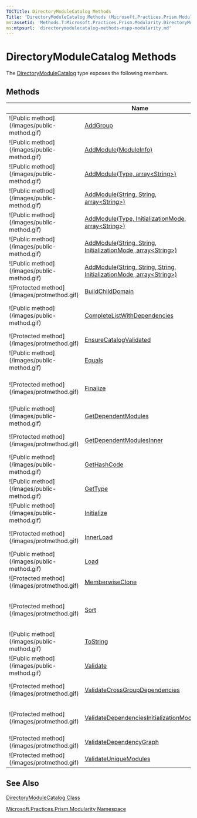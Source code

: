 ```yaml
---
TOCTitle: DirectoryModuleCatalog Methods
Title: 'DirectoryModuleCatalog Methods (Microsoft.Practices.Prism.Modularity)'
ms:assetid: 'Methods.T:Microsoft.Practices.Prism.Modularity.DirectoryModuleCatalog'
ms:mtpsurl: 'directorymodulecatalog-methods-mspp-modularity.md'
---
```


# DirectoryModuleCatalog Methods

The [DirectoryModuleCatalog](https://msdn.microsoft.com/library/microsoft.practices.prism.modularity.directorymodulecatalog) type exposes the following members.

## Methods


<table>

<thead>
<tr class="header">
<th> </th>
<th>Name</th>
<th>Description</th>
</tr>
</thead>
<tbody>
<tr class="odd">
<td>![Public method](/images/public-method.gif)</td>
<td><a href="https://msdn.microsoft.com/library/microsoft.practices.prism.modularity.modulecatalog.addgroup(microsoft.practices.prism.modularity.initializationmode%2csystem.string%2cmicrosoft.practices.prism.modularity.moduleinfo%5b%5d)">AddGroup</a></td>
<td><div class="summary">
Creates and adds a <a href="https://msdn.microsoft.com/library/microsoft.practices.prism.modularity.moduleinfogroup">ModuleInfoGroup</a> to the catalog.
</div>
(Inherited from <a href="https://msdn.microsoft.com/library/microsoft.practices.prism.modularity.modulecatalog">ModuleCatalog</a>.)</td>
</tr>
<tr class="even">
<td>![Public method](/images/public-method.gif)</td>
<td><a href="https://msdn.microsoft.com/library/microsoft.practices.prism.modularity.modulecatalog.addmodule(microsoft.practices.prism.modularity.moduleinfo)">AddModule(ModuleInfo)</a></td>
<td><div class="summary">
Adds a <a href="https://msdn.microsoft.com/library/microsoft.practices.prism.modularity.moduleinfo">ModuleInfo</a> to the <a href="https://msdn.microsoft.com/library/microsoft.practices.prism.modularity.modulecatalog">ModuleCatalog</a>.
</div>
(Inherited from <a href="https://msdn.microsoft.com/library/microsoft.practices.prism.modularity.modulecatalog">ModuleCatalog</a>.)</td>
</tr>
<tr class="odd">
<td>![Public method](/images/public-method.gif)</td>
<td><a href="https://msdn.microsoft.com/library/microsoft.practices.prism.modularity.modulecatalog.addmodule(system.type%2csystem.string%5b%5d)">AddModule(Type, array&lt;String&gt;)</a></td>
<td><div class="summary">
Adds a groupless <a href="https://msdn.microsoft.com/library/microsoft.practices.prism.modularity.moduleinfo">ModuleInfo</a> to the catalog.
</div>
(Inherited from <a href="https://msdn.microsoft.com/library/microsoft.practices.prism.modularity.modulecatalog">ModuleCatalog</a>.)</td>
</tr>
<tr class="even">
<td>![Public method](/images/public-method.gif)</td>
<td><a href="https://msdn.microsoft.com/library/microsoft.practices.prism.modularity.modulecatalog.addmodule(system.string%2csystem.string%2csystem.string%5b%5d)">AddModule(String, String, array&lt;String&gt;)</a></td>
<td><div class="summary">
Adds a groupless <a href="https://msdn.microsoft.com/library/microsoft.practices.prism.modularity.moduleinfo">ModuleInfo</a> to the catalog.
</div>
(Inherited from <a href="https://msdn.microsoft.com/library/microsoft.practices.prism.modularity.modulecatalog">ModuleCatalog</a>.)</td>
</tr>
<tr class="odd">
<td>![Public method](/images/public-method.gif)</td>
<td><a href="https://msdn.microsoft.com/library/microsoft.practices.prism.modularity.modulecatalog.addmodule(system.type%2cmicrosoft.practices.prism.modularity.initializationmode%2csystem.string%5b%5d)">AddModule(Type, InitializationMode, array&lt;String&gt;)</a></td>
<td><div class="summary">
Adds a groupless <a href="https://msdn.microsoft.com/library/microsoft.practices.prism.modularity.moduleinfo">ModuleInfo</a> to the catalog.
</div>
(Inherited from <a href="https://msdn.microsoft.com/library/microsoft.practices.prism.modularity.modulecatalog">ModuleCatalog</a>.)</td>
</tr>
<tr class="even">
<td>![Public method](/images/public-method.gif)</td>
<td><a href="https://msdn.microsoft.com/library/microsoft.practices.prism.modularity.modulecatalog.addmodule(system.string%2csystem.string%2cmicrosoft.practices.prism.modularity.initializationmode%2csystem.string%5b%5d)">AddModule(String, String, InitializationMode, array&lt;String&gt;)</a></td>
<td><div class="summary">
Adds a groupless <a href="https://msdn.microsoft.com/library/microsoft.practices.prism.modularity.moduleinfo">ModuleInfo</a> to the catalog.
</div>
(Inherited from <a href="https://msdn.microsoft.com/library/microsoft.practices.prism.modularity.modulecatalog">ModuleCatalog</a>.)</td>
</tr>
<tr class="odd">
<td>![Public method](/images/public-method.gif)</td>
<td><a href="https://msdn.microsoft.com/library/microsoft.practices.prism.modularity.modulecatalog.addmodule(system.string%2csystem.string%2csystem.string%2cmicrosoft.practices.prism.modularity.initializationmode%2csystem.string%5b%5d)">AddModule(String, String, String, InitializationMode, array&lt;String&gt;)</a></td>
<td><div class="summary">
Adds a groupless <a href="https://msdn.microsoft.com/library/microsoft.practices.prism.modularity.moduleinfo">ModuleInfo</a> to the catalog.
</div>
(Inherited from <a href="https://msdn.microsoft.com/library/microsoft.practices.prism.modularity.modulecatalog">ModuleCatalog</a>.)</td>
</tr>
<tr class="even">
<td>![Protected method](/images/protmethod.gif)</td>
<td><a href="https://msdn.microsoft.com/library/microsoft.practices.prism.modularity.directorymodulecatalog.buildchilddomain(system.appdomain)">BuildChildDomain</a></td>
<td><div class="summary">
Creates a new child domain and copies the evidence from a parent domain.
</div></td>
</tr>
<tr class="odd">
<td>![Public method](/images/public-method.gif)</td>
<td><a href="https://msdn.microsoft.com/library/microsoft.practices.prism.modularity.modulecatalog.completelistwithdependencies(system.collections.generic.ienumerable%7bmicrosoft.practices.prism.modularity.moduleinfo%7d)">CompleteListWithDependencies</a></td>
<td><div class="summary">
Returns a list of <a href="https://msdn.microsoft.com/library/microsoft.practices.prism.modularity.moduleinfo">ModuleInfo</a>s that contain both the <a href="https://msdn.microsoft.com/library/microsoft.practices.prism.modularity.moduleinfo">ModuleInfo</a>s in modules, but also all the modules they depend on.
</div>
(Inherited from <a href="https://msdn.microsoft.com/library/microsoft.practices.prism.modularity.modulecatalog">ModuleCatalog</a>.)</td>
</tr>
<tr class="even">
<td>![Protected method](/images/protmethod.gif)</td>
<td><a href="https://msdn.microsoft.com/library/microsoft.practices.prism.modularity.modulecatalog.ensurecatalogvalidated">EnsureCatalogValidated</a></td>
<td><div class="summary">
Ensures that the catalog is validated.
</div>
(Inherited from <a href="https://msdn.microsoft.com/library/microsoft.practices.prism.modularity.modulecatalog">ModuleCatalog</a>.)</td>
</tr>
<tr class="odd">
<td>![Public method](/images/public-method.gif)</td>
<td><a href="http://msdn.microsoft.com/en-us/library/bsc2ak47">Equals</a></td>
<td><div class="summary">
Determines whether the specified <a href="http://msdn.microsoft.com/en-us/library/e5kfa45b">Object</a> is equal to the current <a href="http://msdn.microsoft.com/en-us/library/e5kfa45b">Object</a>.
</div>
(Inherited from <a href="http://msdn.microsoft.com/en-us/library/e5kfa45b">Object</a>.)</td>
</tr>
<tr class="even">
<td>![Protected method](/images/protmethod.gif)</td>
<td><a href="http://msdn.microsoft.com/en-us/library/4k87zsw7">Finalize</a></td>
<td><div class="summary">
Allows an object to try to free resources and perform other cleanup operations before it is reclaimed by garbage collection.
</div>
(Inherited from <a href="http://msdn.microsoft.com/en-us/library/e5kfa45b">Object</a>.)</td>
</tr>
<tr class="odd">
<td>![Public method](/images/public-method.gif)</td>
<td><a href="https://msdn.microsoft.com/library/microsoft.practices.prism.modularity.modulecatalog.getdependentmodules(microsoft.practices.prism.modularity.moduleinfo)">GetDependentModules</a></td>
<td><div class="summary">
Return the list of <a href="https://msdn.microsoft.com/library/microsoft.practices.prism.modularity.moduleinfo">ModuleInfo</a>s that moduleInfo depends on.
</div>
(Inherited from <a href="https://msdn.microsoft.com/library/microsoft.practices.prism.modularity.modulecatalog">ModuleCatalog</a>.)</td>
</tr>
<tr class="even">
<td>![Protected method](/images/protmethod.gif)</td>
<td><a href="https://msdn.microsoft.com/library/microsoft.practices.prism.modularity.modulecatalog.getdependentmodulesinner(microsoft.practices.prism.modularity.moduleinfo)">GetDependentModulesInner</a></td>
<td><div class="summary">
Returns the <a href="https://msdn.microsoft.com/library/microsoft.practices.prism.modularity.moduleinfo">ModuleInfo</a> on which the received module dependens on.
</div>
(Inherited from <a href="https://msdn.microsoft.com/library/microsoft.practices.prism.modularity.modulecatalog">ModuleCatalog</a>.)</td>
</tr>
<tr class="odd">
<td>![Public method](/images/public-method.gif)</td>
<td><a href="http://msdn.microsoft.com/en-us/library/zdee4b3y">GetHashCode</a></td>
<td><div class="summary">
Serves as a hash function for a particular type.
</div>
(Inherited from <a href="http://msdn.microsoft.com/en-us/library/e5kfa45b">Object</a>.)</td>
</tr>
<tr class="even">
<td>![Public method](/images/public-method.gif)</td>
<td><a href="http://msdn.microsoft.com/en-us/library/dfwy45w9">GetType</a></td>
<td><div class="summary">
Gets the <a href="http://msdn.microsoft.com/en-us/library/42892f65">Type</a> of the current instance.
</div>
(Inherited from <a href="http://msdn.microsoft.com/en-us/library/e5kfa45b">Object</a>.)</td>
</tr>
<tr class="odd">
<td>![Public method](/images/public-method.gif)</td>
<td><a href="https://msdn.microsoft.com/library/microsoft.practices.prism.modularity.modulecatalog.initialize">Initialize</a></td>
<td><div class="summary">
Initializes the catalog, which may load and validate the modules.
</div>
(Inherited from <a href="https://msdn.microsoft.com/library/microsoft.practices.prism.modularity.modulecatalog">ModuleCatalog</a>.)</td>
</tr>
<tr class="even">
<td>![Protected method](/images/protmethod.gif)</td>
<td><a href="https://msdn.microsoft.com/library/microsoft.practices.prism.modularity.directorymodulecatalog.innerload">InnerLoad</a></td>
<td><div class="summary">
Drives the main logic of building the child domain and searching for the assemblies.
</div>
(Overrides <a href="https://msdn.microsoft.com/library/microsoft.practices.prism.modularity.modulecatalog.innerload">ModuleCatalog.InnerLoad()()()</a>.)</td>
</tr>
<tr class="odd">
<td>![Public method](/images/public-method.gif)</td>
<td><a href="https://msdn.microsoft.com/library/microsoft.practices.prism.modularity.modulecatalog.load">Load</a></td>
<td><div class="summary">
Loads the catalog if necessary.
</div>
(Inherited from <a href="https://msdn.microsoft.com/library/microsoft.practices.prism.modularity.modulecatalog">ModuleCatalog</a>.)</td>
</tr>
<tr class="even">
<td>![Protected method](/images/protmethod.gif)</td>
<td><a href="http://msdn.microsoft.com/en-us/library/57ctke0a">MemberwiseClone</a></td>
<td><div class="summary">
Creates a shallow copy of the current <a href="http://msdn.microsoft.com/en-us/library/e5kfa45b">Object</a>.
</div>
(Inherited from <a href="http://msdn.microsoft.com/en-us/library/e5kfa45b">Object</a>.)</td>
</tr>
<tr class="odd">
<td>![Protected method](/images/protmethod.gif)</td>
<td><a href="https://msdn.microsoft.com/library/microsoft.practices.prism.modularity.modulecatalog.sort(system.collections.generic.ienumerable%7bmicrosoft.practices.prism.modularity.moduleinfo%7d)">Sort</a></td>
<td><div class="summary">
Sorts a list of <a href="https://msdn.microsoft.com/library/microsoft.practices.prism.modularity.moduleinfo">ModuleInfo</a>s. This method is called by <a href="https://msdn.microsoft.com/library/microsoft.practices.prism.modularity.modulecatalog.completelistwithdependencies(system.collections.generic.ienumerable%7bmicrosoft.practices.prism.modularity.moduleinfo%7d)">CompleteListWithDependencies(IEnumerable&lt;(Of &lt;(ModuleInfo&gt;)&gt;))</a> to return a sorted list.
</div>
(Inherited from <a href="https://msdn.microsoft.com/library/microsoft.practices.prism.modularity.modulecatalog">ModuleCatalog</a>.)</td>
</tr>
<tr class="even">
<td>![Public method](/images/public-method.gif)</td>
<td><a href="http://msdn.microsoft.com/en-us/library/7bxwbwt2">ToString</a></td>
<td><div class="summary">
Returns a string that represents the current object.
</div>
(Inherited from <a href="http://msdn.microsoft.com/en-us/library/e5kfa45b">Object</a>.)</td>
</tr>
<tr class="odd">
<td>![Public method](/images/public-method.gif)</td>
<td><a href="https://msdn.microsoft.com/library/microsoft.practices.prism.modularity.modulecatalog.validate">Validate</a></td>
<td><div class="summary">
Validates the <a href="https://msdn.microsoft.com/library/microsoft.practices.prism.modularity.modulecatalog">ModuleCatalog</a>.
</div>
(Inherited from <a href="https://msdn.microsoft.com/library/microsoft.practices.prism.modularity.modulecatalog">ModuleCatalog</a>.)</td>
</tr>
<tr class="even">
<td>![Protected method](/images/protmethod.gif)</td>
<td><a href="https://msdn.microsoft.com/library/microsoft.practices.prism.modularity.modulecatalog.validatecrossgroupdependencies">ValidateCrossGroupDependencies</a></td>
<td><div class="summary">
Ensures that there are no dependencies between modules on different groups.
</div>
(Inherited from <a href="https://msdn.microsoft.com/library/microsoft.practices.prism.modularity.modulecatalog">ModuleCatalog</a>.)</td>
</tr>
<tr class="odd">
<td>![Protected method](/images/protmethod.gif)</td>
<td><a href="https://msdn.microsoft.com/library/microsoft.practices.prism.modularity.modulecatalog.validatedependenciesinitializationmode">ValidateDependenciesInitializationMode</a></td>
<td><div class="summary">
Ensures that there are no modules marked to be loaded <a href="https://msdn.microsoft.com/library/microsoft.practices.prism.modularity.initializationmode">WhenAvailable</a> depending on modules loaded <a href="https://msdn.microsoft.com/library/microsoft.practices.prism.modularity.initializationmode">OnDemand</a>
</div>
(Inherited from <a href="https://msdn.microsoft.com/library/microsoft.practices.prism.modularity.modulecatalog">ModuleCatalog</a>.)</td>
</tr>
<tr class="even">
<td>![Protected method](/images/protmethod.gif)</td>
<td><a href="https://msdn.microsoft.com/library/microsoft.practices.prism.modularity.modulecatalog.validatedependencygraph">ValidateDependencyGraph</a></td>
<td><div class="summary">
Ensures that there are no cyclic dependencies.
</div>
(Inherited from <a href="https://msdn.microsoft.com/library/microsoft.practices.prism.modularity.modulecatalog">ModuleCatalog</a>.)</td>
</tr>
<tr class="odd">
<td>![Protected method](/images/protmethod.gif)</td>
<td><a href="https://msdn.microsoft.com/library/microsoft.practices.prism.modularity.modulecatalog.validateuniquemodules">ValidateUniqueModules</a></td>
<td><div class="summary">
Makes sure all modules have an Unique name.
</div>
(Inherited from <a href="https://msdn.microsoft.com/library/microsoft.practices.prism.modularity.modulecatalog">ModuleCatalog</a>.)</td>
</tr>
</tbody>
</table>

## See Also
[DirectoryModuleCatalog Class](https://msdn.microsoft.com/library/microsoft.practices.prism.modularity.directorymodulecatalog)

[Microsoft.Practices.Prism.Modularity Namespace](https://msdn.microsoft.com/library/microsoft.practices.prism.modularity)
